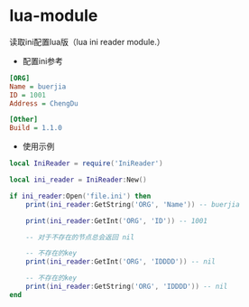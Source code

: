 # lua-module
读取ini配置lua版（lua ini reader module.）



- 配置ini参考

```ini
[ORG]
Name = buerjia
ID = 1001
Address = ChengDu

[Other]
Build = 1.1.0
```

- 使用示例

```lua
local IniReader = require('IniReader')

local ini_reader = IniReader:New()

if ini_reader:Open('file.ini') then
    print(ini_reader:GetString('ORG', 'Name')) -- buerjia

    print(ini_reader:GetInt('ORG', 'ID')) -- 1001

    -- 对于不存在的节点总会返回 nil

    -- 不存在的key
    print(ini_reader:GetInt('ORG', 'IDDDD')) -- nil

    -- 不存在的key
    print(ini_reader:GetString('ORG', 'IDDDD')) -- nil
end
```



